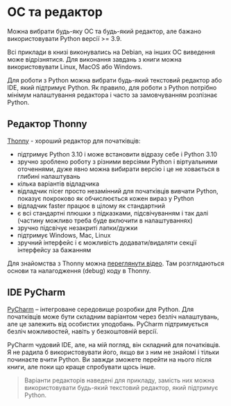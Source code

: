 # ОС та редактор

Можна вибрати будь-яку ОС та будь-який редактор, але бажано використовувати
Python версії >= 3.9.

Всі приклади в книзі виконувались на Debian, на інших ОС виведення може
відрізнятися. Для виконання завдань з книги можна використовувати Linux, MacOS
або Windows.

Для роботи з Python можна вибрати будь-який текстовий редактор або IDE, який
підтримує Python. Як правило, для роботи з Python потрібно мінімум налаштування
редактора і часто за замовчуванням розпізнає Python.


## Редактор Thonny

[Thonny](https://thonny.org/) - хороший редактор для початківців:

* підтримує Python 3.10 і може встановити відразу себе і Python 3.10
* зручно зроблено роботу з різними версіями Python і віртуальними оточеннями, дуже явно можна вибирати версію і це не ховається в глибині налаштувань
* кілька варіантів відладчика
* відладчик nicer просто незамінний для початківців вивчати Python, показує покроково як обчислюється кожен вираз у Python
* відладчик faster працює в цілому як стандартний
* є всі стандартні плюшки з підказками, підсвічуванням і так далі (частину можливо треба буде включити в налаштуваннях)
* зручно підсвічує незакриті лапки/дужки
* підтримує Windows, Mac, Linux
* зручний інтерфейс і є можливість додавати/видаляти секції інтерфейсу за бажанням

Для знайомства з Thonny можна [переглянути відео](https://youtube.com/playlist?list=PLah0HUih_ZRm1IkQ374sLTlBMz6VSvkFy).
Там розглядаються основи та налагодження (debug) коду в Thonny.


## IDE PyCharm 

[PyCharm](https://www.jetbrains.com/pycharm/) – інтегроване середовище
розробки для Python. Для початківців може бути складним варіантом
через безліч налаштувань, але це залежить від особистих уподобань. PyCharm
підтримується безліч можливостей, навіть у безкоштовній версії.

PyCharm чудовий IDE, але, на мій погляд, він складний для початківців. Я не
радила б використовувати його, якщо ви з ним не знайомі і тільки починаєте
вчити Python. Ви завжди зможете перейти на нього після книги, але поки що краще
спробувати щось інше.


> Варіанти редакторів наведені для прикладу, замість них можна
> використовувати будь-який текстовий редактор, який підтримує Python.
